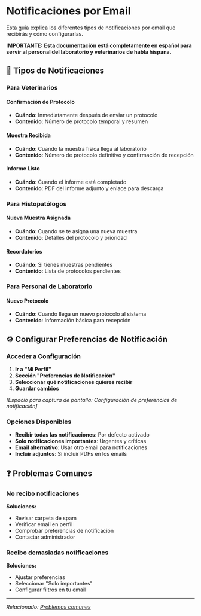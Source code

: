 # Notificaciones por Email

Esta guía explica los diferentes tipos de notificaciones por email que recibirás y cómo configurarlas.

**IMPORTANTE: Esta documentación está completamente en español para servir al personal del laboratorio y veterinarios de habla hispana.**

## 📧 Tipos de Notificaciones

### Para Veterinarios

#### Confirmación de Protocolo
- **Cuándo**: Inmediatamente después de enviar un protocolo
- **Contenido**: Número de protocolo temporal y resumen

#### Muestra Recibida
- **Cuándo**: Cuando la muestra física llega al laboratorio
- **Contenido**: Número de protocolo definitivo y confirmación de recepción

#### Informe Listo
- **Cuándo**: Cuando el informe está completado
- **Contenido**: PDF del informe adjunto y enlace para descarga

### Para Histopatólogos

#### Nueva Muestra Asignada
- **Cuándo**: Cuando se te asigna una nueva muestra
- **Contenido**: Detalles del protocolo y prioridad

#### Recordatorios
- **Cuándo**: Si tienes muestras pendientes
- **Contenido**: Lista de protocolos pendientes

### Para Personal de Laboratorio

#### Nuevo Protocolo
- **Cuándo**: Cuando llega un nuevo protocolo al sistema
- **Contenido**: Información básica para recepción

## ⚙️ Configurar Preferencias de Notificación

### Acceder a Configuración
1. **Ir a "Mi Perfil"**
2. **Sección "Preferencias de Notificación"**
3. **Seleccionar qué notificaciones quieres recibir**
4. **Guardar cambios**

_[Espacio para captura de pantalla: Configuración de preferencias de notificación]_

### Opciones Disponibles
- **Recibir todas las notificaciones**: Por defecto activado
- **Solo notificaciones importantes**: Urgentes y críticas
- **Email alternativo**: Usar otro email para notificaciones
- **Incluir adjuntos**: Si incluir PDFs en los emails

## ❓ Problemas Comunes

### No recibo notificaciones
**Soluciones:**
- Revisar carpeta de spam
- Verificar email en perfil
- Comprobar preferencias de notificación
- Contactar administrador

### Recibo demasiadas notificaciones
**Soluciones:**
- Ajustar preferencias
- Seleccionar "Solo importantes"
- Configurar filtros en tu email

---

*Relacionado: [Problemas comunes](../troubleshooting/common-issues.md)*
